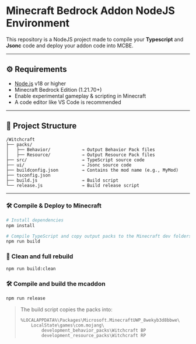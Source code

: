 # Minecraft Bedrock Addon NodeJS Environment

This repository is a NodeJS project made to compile your **Typescript** and **Jsonc** code and deploy your addon code into MCBE.

---

## ⚙️ Requirements

- [Node.js](https://nodejs.org/) v18 or higher
- Minecraft Bedrock Edition (1.21.70+)
- Enable experimental gameplay & scripting in Minecraft
- A code editor like VS Code is recommended

---

## 📁 Project Structure

```
/Witchcraft
├── packs/
│   ├── Behavior/            → Output Behavior Pack files
│   ├── Resource/            → Output Resource Pack files
├── src/                     → TypeScript source code
├── ui/                      → Jsonc source code
├── buildconfig.json         → Contains the mod name (e.g., MyMod)
├── tsconfig.json
├── build.js                 → Build script
└── release.js               → Build release script
```

---

### 🛠 Compile & Deploy to Minecraft

```bash
# Install dependencies
npm install

# Compile TypeScript and copy output packs to the Minecraft dev folders
npm run build
```

### 🧹 Clean and full rebuild

```bash
npm run build:clean
```

### 🛠 Compile and build the mcaddon

```bash
npm run release
```

> The build script copies the packs into:
>
> ```
> %LOCALAPPDATA%\Packages\Microsoft.MinecraftUWP_8wekyb3d8bbwe\
>     LocalState\games\com.mojang\
>         development_behavior_packs\Witchcraft BP
>         development_resource_packs\Witchcraft RP
> ```
